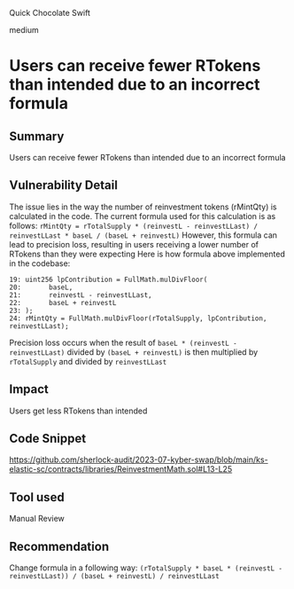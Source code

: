 Quick Chocolate Swift

medium

# Users can receive fewer RTokens than intended due to an incorrect formula
## Summary
Users can receive fewer RTokens than intended due to an incorrect formula 

## Vulnerability Detail
The issue lies in the way the number of reinvestment tokens (rMintQty) is calculated in the code. The current formula used for this calculation is as follows:
`rMintQty = rTotalSupply * (reinvestL - reinvestLLast) / reinvestLLast * baseL / (baseL + reinvestL)`
However, this formula can lead to precision loss, resulting in users receiving a lower number of RTokens than they were expecting
Here is how formula above implemented in the codebase:
```solidity
19: uint256 lpContribution = FullMath.mulDivFloor(
20:       baseL,
21:       reinvestL - reinvestLLast,
22:       baseL + reinvestL
23: );
24: rMintQty = FullMath.mulDivFloor(rTotalSupply, lpContribution, reinvestLLast);
```
Precision loss occurs when the result of `baseL * (reinvestL - reinvestLLast)` divided by `(baseL + reinvestL)` is then multiplied by `rTotalSupply` and divided by `reinvestLLast`

## Impact
Users get less RTokens than intended

## Code Snippet
https://github.com/sherlock-audit/2023-07-kyber-swap/blob/main/ks-elastic-sc/contracts/libraries/ReinvestmentMath.sol#L13-L25

## Tool used

Manual Review

## Recommendation
Change formula in a following way:
`(rTotalSupply * baseL * (reinvestL - reinvestLLast)) / (baseL + reinvestL) / reinvestLLast`
